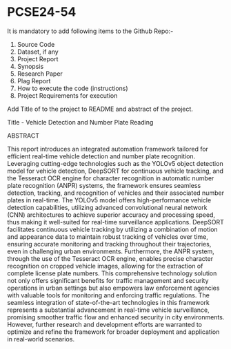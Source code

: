 # PCSE24-54

It is mandatory to add following items to the Github Repo:-
1. Source Code 
2. ⁠Dataset, if any
3. ⁠Project Report
4. ⁠Synopsis
5. ⁠Research Paper
6. ⁠Plag Report
7. ⁠How to execute the code (instructions)
8. Project ⁠Requirements for execution

Add Title of  to the project to README and abstract of the project.


Title - Vehicle Detection and Number Plate Reading

ABSTRACT

This report introduces an integrated automation framework tailored for efficient real-time 
vehicle detection and number plate recognition. Leveraging cutting-edge technologies such as the YOLOv5 object detection model for vehicle detection, DeepSORT for continuous vehicle tracking, and the Tesseract OCR engine for character recognition in automatic number plate recognition (ANPR) systems, the framework ensures seamless detection, tracking, and 
recognition of vehicles and their associated number plates in real-time. The YOLOv5 model offers high-performance vehicle detection capabilities, utilizing advanced convolutional neural network (CNN) architectures to achieve superior accuracy and processing speed, thus making it well-suited for real-time surveillance applications. DeepSORT facilitates continuous vehicle tracking by utilizing a combination of motion and appearance data to maintain robust tracking of vehicles over time, ensuring accurate monitoring and tracking throughout their trajectories, even in challenging urban environments. Furthermore, the ANPR system, through the use of the Tesseract OCR engine, enables precise character recognition on cropped vehicle images, allowing for the extraction of complete license plate numbers. This comprehensive technology solution not only offers significant benefits for traffic management and security operations in urban settings but also empowers law enforcement agencies with valuable tools for monitoring 
and enforcing traffic regulations. The seamless integration of state-of-the-art technologies in this framework represents a substantial advancement in real-time vehicle surveillance, promising smoother traffic flow and enhanced security in city environments. However, further research and development efforts are warranted to optimize and refine the framework for broader deployment and application in real-world scenarios.
